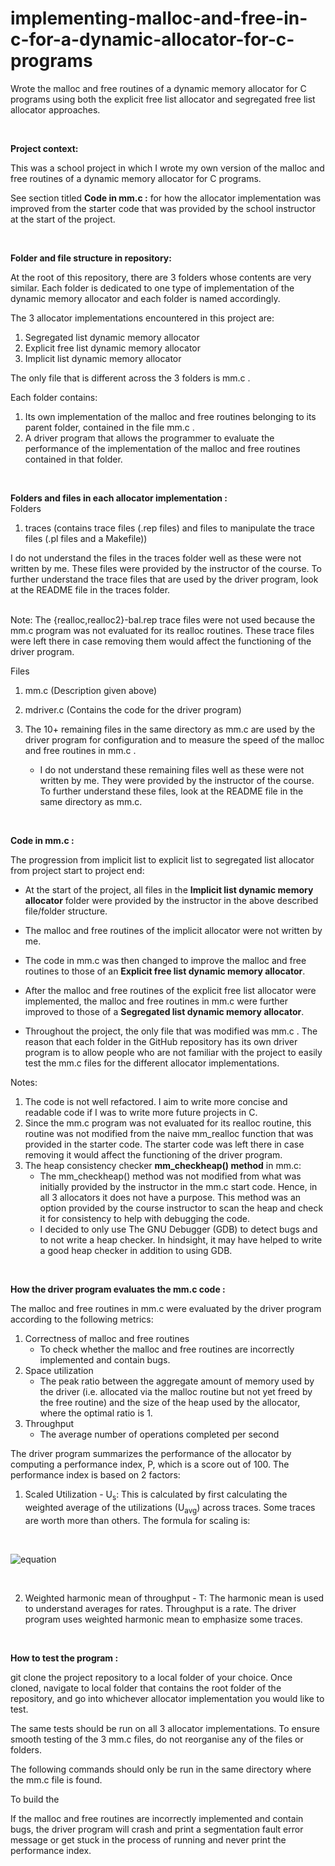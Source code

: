 # implementing-malloc-and-free-in-c-for-a-dynamic-allocator-for-c-programs
Wrote the malloc and free routines of a dynamic memory allocator for C programs using both the explicit free list allocator and segregated free list allocator approaches.

<br/>

**Project context:** <br/>

This was a school project in which I wrote my own version of the malloc and free routines of a dynamic memory allocator for C programs.

See section titled **Code in mm.c :** for how the allocator implementation was improved from the starter code that was provided by the school instructor at the start of the project.

<br/>

**Folder and file structure in repository:** <br/>

At the root of this repository, there are 3 folders whose contents are very similar. 
Each folder is dedicated to one type of implementation of the dynamic memory allocator and each folder is named accordingly. <br/>

The 3 allocator implementations encountered in this project are: <br/>
1. Segregated list dynamic memory allocator <br/>
2. Explicit free list dynamic memory allocator <br/>
3. Implicit list dynamic memory allocator <br/>

The only file that is different across the 3 folders is mm.c . <br/>

Each folder contains:<br/>
1. Its own implementation of the malloc and free routines belonging to its parent folder, contained in the file mm.c . <br/>
2. A driver program that allows the programmer to evaluate the performance of the implementation of the malloc and free routines contained in that folder. <br/>

<br/>

**Folders and files in each allocator implementation :** <br/>
Folders
1. traces (contains trace files (.rep files) and files to manipulate the trace files (.pl files and a Makefile)) <br/>

I do not understand the files in the traces folder well as these were not written by me. These files were provided by the instructor of the course. 
To further understand the trace files that are used by the driver program, look at the README file in the traces folder. <br/>
<br/>

Note: The {realloc,realloc2}-bal.rep trace files were not used because the mm.c program was not evaluated for its realloc routines. These trace files were left there in case removing them would affect the functioning of the driver program. 


Files <br/>

1. mm.c (Description given above)

2. mdriver.c (Contains the code for the driver program)

3. The 10+ remaining files in the same directory as mm.c are used by the driver program for configuration and to measure the speed of the malloc and free routines in mm.c .
    - I do not understand these remaining files well as these were not written by me. They were provided by the instructor of the course. To further understand these files, look at the README file in the same directory as mm.c.

<br/>


**Code in mm.c :** <br/>

The progression from implicit list to explicit list to segregated list allocator from project start to project end:

  - At the start of the project, all files in the **Implicit list dynamic memory allocator** folder were provided by the instructor in the above described file/folder structure.

  - The malloc and free routines of the implicit allocator were not written by me.

  - The code in mm.c was then changed to improve the malloc and free routines to those of an **Explicit free list dynamic memory allocator**.

  - After the malloc and free routines of the explicit free list allocator were implemented, the malloc and free routines in mm.c were further improved to those of a **Segregated list dynamic memory allocator**.

  - Throughout the project, the only file that was modified was mm.c . The reason that each folder in the GitHub repository has its own driver program is to allow people who are not familiar with the project to easily test the mm.c files for the different allocator implementations.


Notes: <br/>
1. The code is not well refactored. I aim to write more concise and readable code if I was to write more future projects in C.
2. Since the mm.c program was not evaluated for its realloc routine, this routine was not modified from the naive mm_realloc function that was provided in the starter code. The starter code was left there in case removing it would affect the functioning of the driver program. 
3. The heap consistency checker **mm_checkheap() method** in mm.c: 
    - The mm_checkheap() method was not modified from what was initially provided by the instructor in the mm.c start code. Hence, in all 3 allocators it does not have a purpose. This method was an option provided by the course instructor to scan the heap and check it for consistency to help with debugging the code. 
    - I decided to only use The GNU Debugger (GDB) to detect bugs and to not write a heap checker. In hindsight, it may have helped to write a good heap checker in addition to using GDB.

<br/>


**How the driver program evaluates the mm.c code :** <br/>

The malloc and free routines in mm.c were evaluated by the driver program according to the following metrics:
1. Correctness of malloc and free routines
    - To check whether the malloc and free routines are incorrectly implemented and contain bugs.
2. Space utilization
    - The peak ratio between the aggregate amount of memory used by the driver (i.e. allocated via the malloc routine but not yet freed by the free routine) and the size of the heap used by the allocator, where the optimal ratio is 1.
3. Throughput
    - The average number of operations completed per second

The driver program summarizes the performance of the allocator by computing a performance index, P, which is a score out of 100. The performance index is based on 2 factors:
1. Scaled Utilization - U<sub>s</sub>: This is calculated by first calculating the weighted average of the utilizations (U<sub>avg</sub>) across traces. Some traces are worth more than others. The formula for scaling is: 

<br/>

![equation](http://latex2png.com/pngs/5a8c907f126b4ce93a4fd680488d7ddd.png) 

<br/>

2. Weighted harmonic mean of throughput - T: The harmonic mean is used to understand averages for rates. Throughput is a rate. The driver program uses weighted harmonic mean to emphasize some traces.



<br/>

**How to test the program :** <br/>

git clone the project repository to a local folder of your choice. Once cloned, navigate to local folder that contains the root folder of the repository, and go into whichever allocator implementation you would like to test.

The same tests should be run on all 3 allocator implementations. To ensure smooth testing of the 3 mm.c files, do not reorganise any of the files or folders.

The following commands should only be run in the same directory where the mm.c file is found.

To build the 




If the malloc and free routines are incorrectly implemented and contain bugs, the driver program will crash and print a segmentation fault error message or get stuck in the process of running and never print the performance index.











